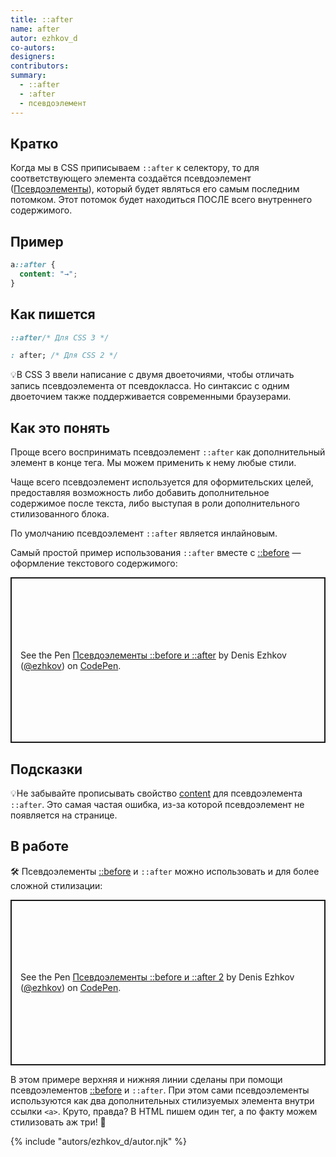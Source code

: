 ```yaml
---
title: ::after
name: after
autor: ezhkov_d
co-autors:
designers:
contributors:
summary:
  - ::after
  - :after
  - псевдоэлемент
---
```


## Кратко

Когда мы в CSS приписываем `::after` к селектору, то для соответствующего элемента создаётся псевдоэлемент ([Псевдоэлементы]()), который будет являться его самым последним потомком. Этот потомок будет находиться ПОСЛЕ всего внутреннего содержимого.

## Пример

```css
a::after {
  content: "→";
}
```

## Как пишется

```css
::after/* Для CSS 3 */

: after; /* Для CSS 2 */
```

💡В CSS 3 ввели написание с двумя двоеточиями, чтобы отличать запись псевдоэлемента от псевдокласса. Но синтаксис с одним двоеточием также поддерживается современными браузерами.

## Как это понять

Проще всего воспринимать псевдоэлемент `::after` как дополнительный элемент в конце тега. Мы можем применить к нему любые стили.

Чаще всего псевдоэлемент используется для оформительских целей, предоставляя возможность либо добавить дополнительное содержимое после текста, либо выступая в роли дополнительного стилизованного блока.

По умолчанию псевдоэлемент `::after` является инлайновым.

Самый простой пример использования `::after` вместе с [::before]() — оформление текстового содержимого:

<p class="codepen" data-height="265" data-theme-id="light" data-default-tab="css,result" data-user="ezhkov" data-slug-hash="poyROao" style="height: 265px; box-sizing: border-box; display: flex; align-items: center; justify-content: center; border: 2px solid; margin: 1em 0; padding: 1em;" data-pen-title="Псевдоэлементы ::before и ::after">
  <span>See the Pen <a href="https://codepen.io/ezhkov/pen/poyROao">
  Псевдоэлементы ::before и ::after</a> by Denis Ezhkov (<a href="https://codepen.io/ezhkov">@ezhkov</a>)
  on <a href="https://codepen.io">CodePen</a>.</span>
</p>

## Подсказки

💡Не забывайте прописывать свойство [content](/posts/css/doka/content/) для псевдоэлемента `::after`. Это самая частая ошибка, из-за которой псевдоэлемент не появляется на странице.

## В работе

🛠 Псевдоэлементы [::before]() и `::after` можно использовать и для более сложной стилизации:

<p class="codepen" data-height="265" data-theme-id="light" data-default-tab="css,result" data-user="ezhkov" data-slug-hash="poyROLo" style="height: 265px; box-sizing: border-box; display: flex; align-items: center; justify-content: center; border: 2px solid; margin: 1em 0; padding: 1em;" data-pen-title="Псевдоэлементы ::before и ::after 2">
  <span>See the Pen <a href="https://codepen.io/ezhkov/pen/poyROLo">
  Псевдоэлементы ::before и ::after 2</a> by Denis Ezhkov (<a href="https://codepen.io/ezhkov">@ezhkov</a>)
  on <a href="https://codepen.io">CodePen</a>.</span>
</p>
<script async src="https://static.codepen.io/assets/embed/ei.js"></script>

В этом примере верхняя и нижняя линии сделаны при помощи псевдоэлементов [::before]() и `::after`. При этом сами псевдоэлементы используются как два дополнительных стилизуемых элемента внутри ссылки `<a>`. Круто, правда? В HTML пишем один тег, а по факту можем стилизовать аж три! 🤘

{% include "autors/ezhkov_d/autor.njk" %}
